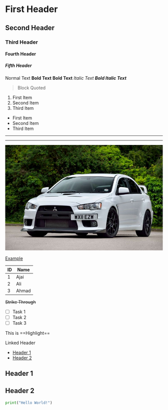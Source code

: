 # First Header

## Second Header

### Third Header

#### Fourth Header

##### Fifth Header

Normal Text
**Bold Text**
__Bold Text__
*Italic Text*
***Bold Italic Text***

> Block Quoted

1. First Item
2. Second Item
3. Third Item

- First Item
- Second Item
- Third Item

***
***

![Mitsubishi Evo](images/evo.jpg)

[Example](www.example.com)

| ID | Name   |
|----|---------|
| 1   | Ajai      |
| 2   | Ali        |
| 3   | Ahmad |

~~Strike Through~~

- [ ] Task 1
- [ ] Task 2
- [ ] Task 3

This is ==Highlight==

Linked Header
- [Header 1](#header-1)
- [Header 2](#header-2)

## Header 1

## Header 2


```python
print("Hello World!")
```


